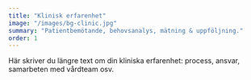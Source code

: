 ```yaml
---
title: "Klinisk erfarenhet"
image: "/images/bg-clinic.jpg"
summary: "Patientbemötande, behovsanalys, mätning & uppföljning."
order: 1
---
```

Här skriver du längre text om din kliniska erfarenhet: process, ansvar, samarbeten med vårdteam osv.
